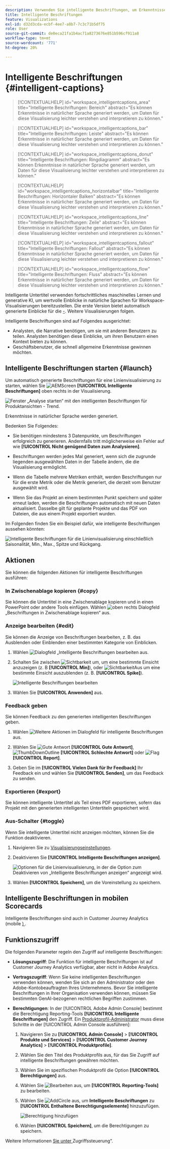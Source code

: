 ```yaml
---
description: Verwenden Sie intelligente Beschriftungen, um Erkenntnisse in natürlicher Sprache zu generieren und Trends in Visualisierungen darzustellen.
title: Intelligente Beschriftungen
feature: Visualizations
exl-id: d32d3cda-ecbf-4ee7-a8b7-7c3c71b5df75
role: User
source-git-commit: de0eca21fa1b4ac71a8273676e851b596cf911a8
workflow-type: tm+mt
source-wordcount: '771'
ht-degree: 20%

---
```


# Intelligente Beschriftungen {#intelligent-captions}

<!-- markdownlint-disable MD034 -->

>[!CONTEXTUALHELP]
>id="workspace_intelligentcaptions_area"
>title="Intelligente Beschriftungen: Bereich"
>abstract="Es können Erkenntnisse in natürlicher Sprache generiert werden, um Daten für diese Visualisierung leichter verstehen und interpretieren zu können."

<!-- markdownlint-enable MD034 -->

<!-- markdownlint-disable MD034 -->

>[!CONTEXTUALHELP]
>id="workspace_intelligentcaptions_bar"
>title="Intelligente Beschriftungen: Leiste"
>abstract="Es können Erkenntnisse in natürlicher Sprache generiert werden, um Daten für diese Visualisierung leichter verstehen und interpretieren zu können."

<!-- markdownlint-enable MD034 -->

<!-- markdownlint-disable MD034 -->

>[!CONTEXTUALHELP]
>id="workspace_intelligentcaptions_donut"
>title="Intelligente Beschriftungen: Ringdiagramm"
>abstract="Es können Erkenntnisse in natürlicher Sprache generiert werden, um Daten für diese Visualisierung leichter verstehen und interpretieren zu können."

<!-- markdownlint-enable MD034 -->

<!-- markdownlint-disable MD034 -->

>[!CONTEXTUALHELP]
>id="workspace_intelligentcaptions_horizontalbar"
>title="Intelligente Beschriftungen: Horizontaler Balken"
>abstract="Es können Erkenntnisse in natürlicher Sprache generiert werden, um Daten für diese Visualisierung leichter verstehen und interpretieren zu können."

<!-- markdownlint-enable MD034 -->

<!-- markdownlint-disable MD034 -->

>[!CONTEXTUALHELP]
>id="workspace_intelligentcaptions_line"
>title="Intelligente Beschriftungen: Zeile"
>abstract="Es können Erkenntnisse in natürlicher Sprache generiert werden, um Daten für diese Visualisierung leichter verstehen und interpretieren zu können."

<!-- markdownlint-enable MD034 -->

<!-- markdownlint-disable MD034 -->

>[!CONTEXTUALHELP]
>id="workspace_intelligentcaptions_fallout"
>title="Intelligente Beschriftungen: Fallout"
>abstract="Es können Erkenntnisse in natürlicher Sprache generiert werden, um Daten für diese Visualisierung leichter verstehen und interpretieren zu können."

<!-- markdownlint-enable MD034 -->

<!-- markdownlint-disable MD034 -->

>[!CONTEXTUALHELP]
>id="workspace_intelligentcaptions_flow"
>title="Intelligente Beschriftungen: Fluss"
>abstract="Es können Erkenntnisse in natürlicher Sprache generiert werden, um Daten für diese Visualisierung leichter verstehen und interpretieren zu können."

<!-- markdownlint-enable MD034 -->

Intelligente Untertitel verwenden fortschrittliches maschinelles Lernen und generative KI, um wertvolle Einblicke in natürliche Sprachen für Workspace-Visualisierungen bereitzustellen. Die erste Version bietet automatisch generierte Einblicke für die [-](line.md). Weitere Visualisierungen folgen.

Intelligente Beschriftungen sind auf Folgendes ausgerichtet:

* Analysten, die Narrative benötigen, um sie mit anderen Benutzern zu teilen. Analysten benötigen diese Einblicke, um ihren Benutzern einen Kontext bieten zu können.
* Geschäftsbenutzer, die schnell allgemeine Erkenntnisse gewinnen möchten.

## Intelligente Beschriftungen starten {#launch}

Um automatisch generierte Beschriftungen für eine Linienvisualisierung zu starten, wählen Sie ![AEMScreen](/help/assets/icons/AI.svg) **[!UICONTROL Intelligente Beschriftungen]** oben rechts in der Visualisierung.

![Fenster „Analyse starten“ mit den intelligenten Beschriftungen für Produktansichten - Trend. ](assets/intell-caps-1.png)

Erkenntnisse in natürlicher Sprache werden generiert.

Bedenken Sie Folgendes:

* Sie benötigen mindestens 3 Datenpunkte, um Beschriftungen erfolgreich zu generieren. Andernfalls tritt möglicherweise ein Fehler auf wie **[!UICONTROL Nicht genügend Daten zum Analysieren]**.

* Beschriftungen werden jedes Mal generiert, wenn sich die zugrunde liegenden ausgewählten Daten in der Tabelle ändern, die die Visualisierung ermöglicht.

* Wenn die Tabelle mehrere Metriken enthält, werden Beschriftungen nur für die erste Metrik oder die Metrik generiert, die derzeit vom Benutzer ausgewählt wird.

* Wenn Sie das Projekt an einem bestimmten Punkt speichern und später erneut laden, werden die Beschriftungen automatisch mit neuen Daten aktualisiert. Dasselbe gilt für geplante Projekte und das PDF von Dateien, die aus einem Projekt exportiert wurden.

Im Folgenden finden Sie ein Beispiel dafür, wie intelligente Beschriftungen aussehen könnten:

![Intelligente Beschriftungen für die Linienvisualisierung einschließlich Saisonalität, Min., Max., Spitze und Rückgang.](assets/captions.png)

## Aktionen

Sie können die folgenden Aktionen für intelligente Beschriftungen ausführen:

### In Zwischenablage kopieren {#copy}

Sie können die Untertitel in eine Zwischenablage kopieren und in einen PowerPoint oder andere Tools einfügen. Wählen ![ oben rechts ](/help/assets/icons/Copy.svg) Dialogfeld „Beschriftungen in Zwischenablage kopieren“ aus.

### Anzeige bearbeiten {#edit}

Sie können die Anzeige von Beschriftungen bearbeiten, z. B. das Ausblenden oder Einblenden einer bestimmten Kategorie von Einblicken.

1. Wählen ![ Dialogfeld „Intelligente Beschriftungen bearbeiten](/help/assets/icons/EditInLight.svg) aus.

1. Schalten Sie zwischen ![Sichtbarkeit](/help/assets/icons/Visibility.svg) um, um eine bestimmte Einsicht anzuzeigen (z. B **[!UICONTROL Min]**), oder ![SichtbarkeitAus](/help/assets/icons/VisibilityOff.svg) um eine bestimmte Einsicht auszublenden (z. B. **[!UICONTROL Spike]**).

   ![Intelligente Beschriftungen bearbeiten](assets/edit-intelligent-captions.png)

1. Wählen Sie **[!UICONTROL Anwenden]** aus.


### Feedback geben

Sie können Feedback zu den generierten intelligenten Beschriftungen geben.

1. Wählen ![Weitere Aktionen](/help/assets/icons/More.svg) im Dialogfeld für intelligente Beschriftungen aus.

1. Wählen Sie ![Gute Antwort](/help/assets/icons/ThumbUpOutline.svg) **[!UICONTROL Gute Antwort]**, ![ThumbDownOutline](/help/assets/icons/ThumbDownOutline.svg) **[!UICONTROL Schlechte Antwort]** oder ![Flag](/help/assets/icons/Flag.svg)**[!UICONTROL Report]**.

1. Geben Sie im **[!UICONTROL Vielen Dank für Ihr Feedback]** Ihr Feedback ein und wählen Sie **[!UICONTROL Senden]**, um das Feedback zu senden.

### Exportieren {#export}

Sie können intelligente Untertitel als Teil eines PDF exportieren, sofern das Projekt mit den generierten intelligenten Untertiteln gespeichert wird.

### Aus-Schalter {#toggle}

Wenn Sie intelligente Untertitel nicht anzeigen möchten, können Sie die Funktion deaktivieren.

1. Navigieren Sie zu [Visualisierungseinstellungen](/help/analysis-workspace/user-preferences.md#visualizations-preferences).
1. Deaktivieren Sie **[!UICONTROL Intelligente Beschriftungen anzeigen]**.

   ![Optionen für die Linienvisualisierung, in der die Option zum Deaktivieren von „Intelligente Beschriftungen anzeigen“ angezeigt wird.](assets/toggle-captions.png)

1. Wählen **[!UICONTROL Speichern]**, um die Voreinstellung zu speichern.


## Intelligente Beschriftungen in mobilen Scorecards

Intelligente Beschriftungen sind auch in Customer Journey Analytics (mobile [) ](https://experienceleague.adobe.com/de/docs/analytics-platform/using/cja-dashboards/manage-scorecard#captions).

## Funktionszugriff

Die folgenden Parameter regeln den Zugriff auf intelligente Beschriftungen:

* **Lösungszugriff**: Die Funktion für intelligente Beschriftungen ist auf Customer Journey Analytics verfügbar, aber nicht in Adobe Analytics.

* **Vertragszugriff**: Wenn Sie keine intelligenten Beschriftungen verwenden können, wenden Sie sich an den Administrator oder den Adobe-Kontobeauftragten Ihres Unternehmens. Bevor Sie intelligente Beschriftungen in Ihrer Organisation verwenden können, müssen Sie bestimmten GenAI-bezogenen rechtlichen Begriffen zustimmen.

* **Berechtigungen**: In der [!UICONTROL Adobe Admin Console] bestimmt die Berechtigung  Reporting-Tools **[!UICONTROL Intelligente Beschriftungen]** den Zugriff. Ein [Produktprofil-Administrator](https://helpx.adobe.com/de/enterprise/using/manage-product-profiles.html) muss diese Schritte in der [!UICONTROL Admin Console ausführen]:
   1. Navigieren Sie zu **[!UICONTROL Admin Console]** > **[!UICONTROL Produkte und Services]** > **[!UICONTROL Customer Journey Analytics]** > **[!UICONTROL Produktprofile]**.
   1. Wählen Sie den Titel des Produktprofils aus, für das Sie Zugriff auf intelligente Beschriftungen gewähren möchten.
   1. Wählen Sie im spezifischen Produktprofil die Option **[!UICONTROL Berechtigungen]** aus.
   1. Wählen Sie ![Bearbeiten](/help/assets/icons/Edit.svg) aus, um **[!UICONTROL Reporting-Tools]** zu bearbeiten.
   1. Wählen Sie ![AddCircle](/help/assets/icons/AddCircle.svg) aus, um **Intelligente Beschriftungen** zu **[!UICONTROL Enthaltene Berechtigungselemente]** hinzuzufügen.

      ![Berechtigung hinzufügen](./assets/intelligent-captions-permissions.png)

   1. Wählen **[!UICONTROL Speichern]**, um die Berechtigungen zu speichern.

Weitere Informationen [ Sie unter ](/help/technotes/access-control.md#access-control)Zugriffssteuerung“.
